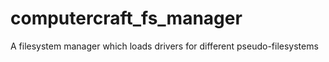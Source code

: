 # computercraft_fs_manager
A filesystem manager which loads drivers for different pseudo-filesystems
